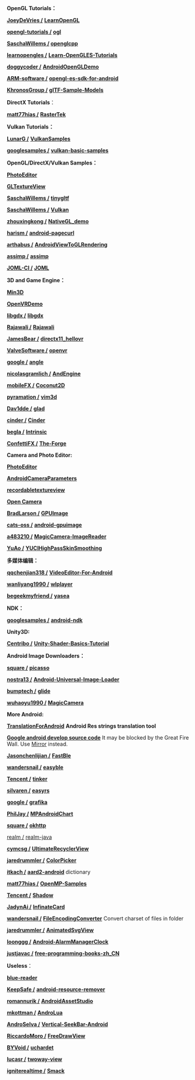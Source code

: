   
**OpenGL Tutorials：**

[**JoeyDeVries /**](https://github.com/JoeyDeVries/LearnOpenGL) [](https://github.com/JoeyDeVries/LearnOpenGL) [**LearnOpenGL**](https://github.com/JoeyDeVries/LearnOpenGL)

[**opengl-tutorials /**](https://github.com/opengl-tutorials/ogl) [](https://github.com/opengl-tutorials/ogl) [**ogl**](https://github.com/opengl-tutorials/ogl)

**[SaschaWillems /](https://github.com/SaschaWillems/openglcpp) [](https://github.com/SaschaWillems/openglcpp) [openglcpp](https://github.com/SaschaWillems/openglcpp)**

[**learnopengles /**](https://github.com/learnopengles/Learn-OpenGLES-Tutorials) [](https://github.com/learnopengles/Learn-OpenGLES-Tutorials) [**Learn-OpenGLES-Tutorials**](https://github.com/learnopengles/Learn-OpenGLES-Tutorials)

[**doggycoder /**](https://github.com/doggycoder/AndroidOpenGLDemo) [](https://github.com/doggycoder/AndroidOpenGLDemo) [**AndroidOpenGLDemo**](https://github.com/doggycoder/AndroidOpenGLDemo)

[**ARM-software /**](https://github.com/ARM-software/opengl-es-sdk-for-android) [](https://github.com/ARM-software/opengl-es-sdk-for-android) [**opengl-es-sdk-for-android**](https://github.com/ARM-software/opengl-es-sdk-for-android)

[**KhronosGroup /**](https://github.com/KhronosGroup/glTF-Sample-Models) [](https://github.com/KhronosGroup/glTF-Sample-Models) [**glTF-Sample-Models**](https://github.com/KhronosGroup/glTF-Sample-Models)

**DirectX Tutorials**：

[**matt77hias /**](https://github.com/matt77hias/RasterTek) [](https://github.com/matt77hias/RasterTek) [**RasterTek**](https://github.com/matt77hias/RasterTek)

**Vulkan Tutorials：**

[**LunarG /**](https://github.com/LunarG/VulkanSamples) [](https://github.com/LunarG/VulkanSamples) [**VulkanSamples**](https://github.com/LunarG/VulkanSamples)

[**googlesamples /**](https://github.com/googlesamples/vulkan-basic-samples) [](https://github.com/googlesamples/vulkan-basic-samples) [**vulkan-basic-samples**](https://github.com/googlesamples/vulkan-basic-samples)

**OpenGL/DirectX/Vulkan Samples：**

**[PhotoEditor](https://github.com/zoozooll/PhotoEditor)**

**[GLTextureView](https://github.com/zoozooll/GLTextureView)**

[**SaschaWillems /**](https://github.com/SaschaWillems/tinygltf) [](https://github.com/SaschaWillems/tinygltf) [**tinygltf**](https://github.com/SaschaWillems/tinygltf)

[**SaschaWillems /**](https://github.com/SaschaWillems/Vulkan) [](https://github.com/SaschaWillems/Vulkan) [**Vulkan**](https://github.com/SaschaWillems/Vulkan)

[**zhouxingkong /**](https://github.com/zhouxingkong/NativeGL_demo) [](https://github.com/zhouxingkong/NativeGL_demo) [**NativeGL_demo**](https://github.com/zhouxingkong/NativeGL_demo)

[**harism /**](https://github.com/harism/android-pagecurl) [](https://github.com/harism/android-pagecurl) [**android-pagecurl**](https://github.com/harism/android-pagecurl)

[**arthabus /**](https://github.com/arthabus/AndroidViewToGLRendering) [](https://github.com/arthabus/AndroidViewToGLRendering) [**AndroidViewToGLRendering**](https://github.com/arthabus/AndroidViewToGLRendering)

[**assimp /**](https://github.com/assimp/assimp) [](https://github.com/assimp/assimp) [**assimp**](https://github.com/assimp/assimp)

[**JOML-CI /**](https://github.com/JOML-CI/JOML) [](https://github.com/JOML-CI/JOML) [**JOML**](https://github.com/JOML-CI/JOML)

**3D and Game Engine：**

**[Min3D](https://github.com/zoozooll/Min3D)**

**[OpenVRDemo](https://github.com/zoozooll/OpenVRDemo)**

[**libgdx /**](https://github.com/libgdx/libgdx) [](https://github.com/libgdx/libgdx) [**libgdx**](https://github.com/libgdx/libgdx)

[**Rajawali /**](https://github.com/Rajawali/Rajawali) [](https://github.com/Rajawali/Rajawali) [**Rajawali**](https://github.com/Rajawali/Rajawali)

[**JamesBear /**](https://github.com/JamesBear/directx11_hellovr) [](https://github.com/JamesBear/directx11_hellovr) [**directx11_hellovr**](https://github.com/JamesBear/directx11_hellovr)

[**ValveSoftware /**](https://github.com/ValveSoftware/openvr) [](https://github.com/ValveSoftware/openvr) [**openvr**](https://github.com/ValveSoftware/openvr)

[**google /**](https://github.com/google/angle) [](https://github.com/google/angle) [**angle**](https://github.com/google/angle)

[**nicolasgramlich /**](https://github.com/nicolasgramlich/AndEngine) [](https://github.com/nicolasgramlich/AndEngine) [**AndEngine**](https://github.com/nicolasgramlich/AndEngine)

[**mobileFX /**](https://github.com/mobileFX/Coconut2D) [](https://github.com/mobileFX/Coconut2D) [**Coconut2D**](https://github.com/mobileFX/Coconut2D)

[**pyramation /**](https://github.com/pyramation/vim3d) [](https://github.com/pyramation/vim3d) [**vim3d**](https://github.com/pyramation/vim3d)

[**Dav1dde /**](https://github.com/Dav1dde/glad) [](https://github.com/Dav1dde/glad) [**glad**](https://github.com/Dav1dde/glad)

[**cinder /**](https://github.com/cinder/Cinder) [](https://github.com/cinder/Cinder) [**Cinder**](https://github.com/cinder/Cinder)

[**begla /**](https://github.com/begla/Intrinsic) [](https://github.com/begla/Intrinsic) [**Intrinsic**](https://github.com/begla/Intrinsic)

[**ConfettiFX /**](https://github.com/ConfettiFX/The-Forge) [](https://github.com/ConfettiFX/The-Forge) [**The-Forge**](https://github.com/ConfettiFX/The-Forge)

**Camera and Photo Editor:**

**[PhotoEditor](https://github.com/zoozooll/PhotoEditor)**

**[AndroidCameraParameters](https://github.com/zoozooll/AndroidCameraParameters)**

**[recordabletextureview](https://github.com/zoozooll/recordabletextureview)**

**[Open Camera](https://sourceforge.net/p/opencamera/code/ci/master/tree/)**

[**BradLarson /**](https://github.com/BradLarson/GPUImage) [](https://github.com/BradLarson/GPUImage) [**GPUImage**](https://github.com/BradLarson/GPUImage)

[**cats-oss /**](https://github.com/cats-oss/android-gpuimage) [](https://github.com/cats-oss/android-gpuimage) [**android-gpuimage**](https://github.com/cats-oss/android-gpuimage)

[**a483210 /**](https://github.com/a483210/MagicCamera-ImageReader) [](https://github.com/a483210/MagicCamera-ImageReader) [**MagicCamera-ImageReader**](https://github.com/a483210/MagicCamera-ImageReader)

[**YuAo /**](https://github.com/YuAo/YUCIHighPassSkinSmoothing) [](https://github.com/YuAo/YUCIHighPassSkinSmoothing) [**YUCIHighPassSkinSmoothing**](https://github.com/YuAo/YUCIHighPassSkinSmoothing)

**多媒体编辑：**

[**qqchenjian318 /**](https://github.com/qqchenjian318/VideoEditor-For-Android) [](https://github.com/qqchenjian318/VideoEditor-For-Android) [**VideoEditor-For-Android**](https://github.com/qqchenjian318/VideoEditor-For-Android)

[**wanliyang1990 /**](https://github.com/wanliyang1990/wlplayer) [](https://github.com/wanliyang1990/wlplayer) [**wlplayer**](https://github.com/wanliyang1990/wlplayer)

[**begeekmyfriend /**](https://github.com/begeekmyfriend/yasea) [](https://github.com/begeekmyfriend/yasea) [**yasea**](https://github.com/begeekmyfriend/yasea)

**NDK：**

[**googlesamples /**](https://github.com/googlesamples/android-ndk) [](https://github.com/googlesamples/android-ndk) [**android-ndk**](https://github.com/googlesamples/android-ndk)

**Unity3D:**

[**Centribo /**](https://github.com/Centribo/Unity-Shader-Basics-Tutorial) [](https://github.com/Centribo/Unity-Shader-Basics-Tutorial) [**Unity-Shader-Basics-Tutorial**](https://github.com/Centribo/Unity-Shader-Basics-Tutorial)

**Android Image Downloaders：**

[**square /**](https://github.com/square/picasso) [](https://github.com/square/picasso) [**picasso**](https://github.com/square/picasso)

[**nostra13 /**](https://github.com/nostra13/Android-Universal-Image-Loader) [](https://github.com/nostra13/Android-Universal-Image-Loader) [**Android-Universal-Image-Loader**](https://github.com/nostra13/Android-Universal-Image-Loader)

[**bumptech /**](https://github.com/bumptech/glide) [](https://github.com/bumptech/glide) [**glide**](https://github.com/bumptech/glide)

[**wuhaoyu1990 /**](https://github.com/wuhaoyu1990/MagicCamera) [](https://github.com/wuhaoyu1990/MagicCamera) [**MagicCamera**](https://github.com/wuhaoyu1990/MagicCamera)

**More Android:**

**[TranslationForAndroid](https://github.com/zoozooll/TranslationForAndroid)** **Android Res strings translation tool**

**[Google android develop source code](https://android.googlesource.com/platform/development.git)** It may be blocked by the Great Fire Wall. Use [Mirror](https://github.com/aosp-mirror/platform_development/tree/master/samples) instead.

[**Jasonchenlijian /**](https://github.com/Jasonchenlijian/FastBle) [](https://github.com/Jasonchenlijian/FastBle) [**FastBle**](https://github.com/Jasonchenlijian/FastBle)

[**wandersnail /**](https://github.com/wandersnail/easyble) [](https://github.com/wandersnail/easyble) [**easyble**](https://github.com/wandersnail/easyble)

[**Tencent /**](https://github.com/Tencent/tinker) [](https://github.com/Tencent/tinker) [**tinker**](https://github.com/Tencent/tinker)

[**silvaren /**](https://github.com/silvaren/easyrs) [](https://github.com/silvaren/easyrs) [**easyrs**](https://github.com/silvaren/easyrs)

[**google /**](https://github.com/google/grafika) [](https://github.com/google/grafika) [**grafika**](https://github.com/google/grafika)

[**PhilJay /**](https://github.com/PhilJay/MPAndroidChart) [](https://github.com/PhilJay/MPAndroidChart) [**MPAndroidChart**](https://github.com/PhilJay/MPAndroidChart)

[**square /**](https://github.com/square/okhttp) [](https://github.com/square/okhttp) [**okhttp**](https://github.com/square/okhttp)

[realm /](https://github.com/realm/realm-java) [](https://github.com/realm/realm-java) [realm-java](https://github.com/realm/realm-java)

[**cymcsg /**](https://github.com/cymcsg/UltimateRecyclerView) [](https://github.com/cymcsg/UltimateRecyclerView) [**UltimateRecyclerView**](https://github.com/cymcsg/UltimateRecyclerView)

[**jaredrummler /**](https://github.com/jaredrummler/ColorPicker) [](https://github.com/jaredrummler/ColorPicker) [**ColorPicker**](https://github.com/jaredrummler/ColorPicker)

[**itkach /**](https://github.com/itkach/aard2-android) [](https://github.com/itkach/aard2-android) [**aard2-android**](https://github.com/itkach/aard2-android)  dictionary

[**matt77hias /**](https://github.com/matt77hias/OpenMP-Samples) [](https://github.com/matt77hias/OpenMP-Samples) [**OpenMP-Samples**](https://github.com/matt77hias/OpenMP-Samples)

[**Tencent /**](https://github.com/Tencent/Shadow) [](https://github.com/Tencent/Shadow) [**Shadow**](https://github.com/Tencent/Shadow)

[**JadynAi /**](https://github.com/JadynAi/InfinateCard) [](https://github.com/JadynAi/InfinateCard) [**InfinateCard**](https://github.com/JadynAi/InfinateCard)

[**wandersnail /**](https://github.com/wandersnail/FileEncodingConverter) [](https://github.com/wandersnail/FileEncodingConverter) [**FileEncodingConverter**](https://github.com/wandersnail/FileEncodingConverter) Convert charset of files in folder

[**jaredrummler /**](https://github.com/jaredrummler/AnimatedSvgView) [](https://github.com/jaredrummler/AnimatedSvgView) [**AnimatedSvgView**](https://github.com/jaredrummler/AnimatedSvgView)

[**loonggg /**](https://github.com/loonggg/Android-AlarmManagerClock) [](https://github.com/loonggg/Android-AlarmManagerClock) [**Android-AlarmManagerClock**](https://github.com/loonggg/Android-AlarmManagerClock)

[**justjavac /**](https://github.com/justjavac/free-programming-books-zh_CN) [](https://github.com/justjavac/free-programming-books-zh_CN) [**free-programming-books-zh_CN**](https://github.com/justjavac/free-programming-books-zh_CN)

**Useless**：

**[blue-reader](https://github.com/zoozooll/blue-reader)**

[**KeepSafe /**](https://github.com/KeepSafe/android-resource-remover) [](https://github.com/KeepSafe/android-resource-remover) [**android-resource-remover**](https://github.com/KeepSafe/android-resource-remover)

[**romannurik /**](https://github.com/romannurik/AndroidAssetStudio) [](https://github.com/romannurik/AndroidAssetStudio) [**AndroidAssetStudio**](https://github.com/romannurik/AndroidAssetStudio)

[**mkottman /**](https://github.com/mkottman/AndroLua) [](https://github.com/mkottman/AndroLua) [**AndroLua**](https://github.com/mkottman/AndroLua)

[**AndroSelva /**](https://github.com/AndroSelva/Vertical-SeekBar-Android) [](https://github.com/AndroSelva/Vertical-SeekBar-Android) [**Vertical-SeekBar-Android**](https://github.com/AndroSelva/Vertical-SeekBar-Android)

[**RiccardoMoro /**](https://github.com/RiccardoMoro/FreeDrawView) [](https://github.com/RiccardoMoro/FreeDrawView) [**FreeDrawView**](https://github.com/RiccardoMoro/FreeDrawView)

[**BYVoid /**](https://github.com/BYVoid/uchardet) [](https://github.com/BYVoid/uchardet) [**uchardet**](https://github.com/BYVoid/uchardet)

[**lucasr /**](https://github.com/lucasr/twoway-view) [](https://github.com/lucasr/twoway-view) [**twoway-view**](https://github.com/lucasr/twoway-view)

[**igniterealtime /**](https://github.com/igniterealtime/Smack) [](https://github.com/igniterealtime/Smack) [**Smack**](https://github.com/igniterealtime/Smack)

<!--stackedit_data:
eyJoaXN0b3J5IjpbLTE5NTg2NDI5MzgsMTI1NjY5NjM4XX0=
-->